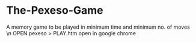 # The-Pexeso-Game
A memory game to be played in minimum time and minimum no. of moves \n
OPEN pexeso > PLAY.htm
open in google chrome
